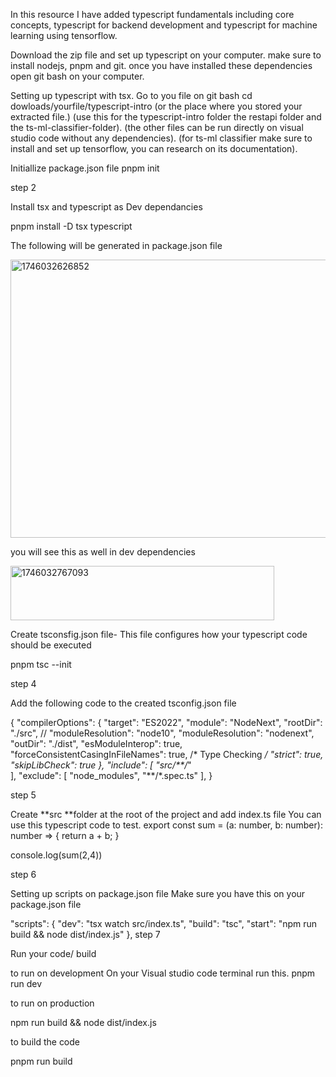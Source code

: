 In this resource I have added typescript fundamentals including core concepts, typescript for backend development and typescript for machine learning using tensorflow.


Download the zip file and set up typescript on your computer.
make sure to install nodejs,  pnpm and git.
once you have installed these dependencies open git bash on your computer.

Setting up typescript with tsx.
Go to you file on git bash
cd dowloads/yourfile/typescript-intro (or the place where you stored your extracted file.)
(use this for the typescript-intro folder the restapi folder and the ts-ml-classifier-folder).
(the other files can be run directly on visual studio code without any dependencies).
(for ts-ml classifier make sure to install and set up tensorflow, you can research on its documentation).

Initiallize package.json file pnpm init

step 2

Install tsx and typescript as Dev dependancies

pnpm install -D tsx typescript

The following will be generated in package.json file


<img width="710" height="445" alt="1746032626852" src="https://github.com/user-attachments/assets/47ce9e9a-b26f-4815-aea0-6fcd2f15fd3a" />


you will see this as well in dev dependencies


<img width="422" height="87" alt="1746032767093" src="https://github.com/user-attachments/assets/fda7cefb-1536-4fbb-9d54-4b894646cb04" />


Create tsconsfig.json file- This file configures how your typescript code should be executed

pnpm tsc --init

step 4

Add the following code to the created tsconfig.json file

{
  "compilerOptions": {
    "target": "ES2022",
    "module": "NodeNext",
    "rootDir": "./src",
    // "moduleResolution": "node10",
    "moduleResolution": "nodenext",
    "outDir": "./dist",
    "esModuleInterop": true,
    "forceConsistentCasingInFileNames": true, 
    /* Type Checking */
    "strict": true,
    "skipLibCheck": true 
  },
  "include": [
    "src/**/*"   
  ],
  "exclude": [
    "node_modules",
    "**/*.spec.ts"
  ],
}

step 5

Create **src **folder at the root of the project and add index.ts file
You can use this typescript code to test.
export const sum = (a: number, b: number): number => {
    return a + b;
}

console.log(sum(2,4))


step 6

Setting up scripts on package.json file
Make sure you have this on your package.json file

"scripts": {
    "dev": "tsx watch src/index.ts",
    "build": "tsc",
    "start": "npm run build && node dist/index.js"
  },
step 7

Run your code/ build

to run on development
On your Visual studio code terminal run this.
pnpm run dev

to run on production

npm run build && node dist/index.js

to build the code

pnpm run build
